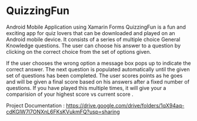 # QuizzingFun
Android Mobile Application using Xamarin Forms
QuizzingFun is a fun and exciting app for quiz lovers that can be downloaded and played on an Android mobile device. 
It consists of a series of multiple choice General Knowledge questions. The user can choose his answer to a question by 
clicking on the correct choice from the set of options given. 

If the user chooses the wrong option a message box pops up to indicate the correct answer. The next question is populated automatically 
until the given set of questions has been completed. The user scores points as he goes and will be given a final score based on his answers 
after a fixed number of questions. If you have played this multiple times, it will give your a comparision of your highest score vs current score .

Project Documentation : 
https://drive.google.com/drive/folders/1qX94aq-cdKGlW7l7ONXnL6FKsKVukmFQ?usp=sharing
